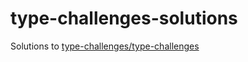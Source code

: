 # type-challenges-solutions

Solutions to [type-challenges/type-challenges](https://github.com/type-challenges/type-challenges)
